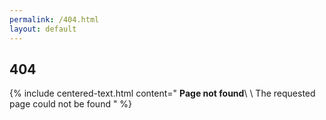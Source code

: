 ```yaml
---
permalink: /404.html
layout: default
---
```


## 404

{% include centered-text.html content="
**Page not found**\\
\\
The requested page could not be found
"
%}

